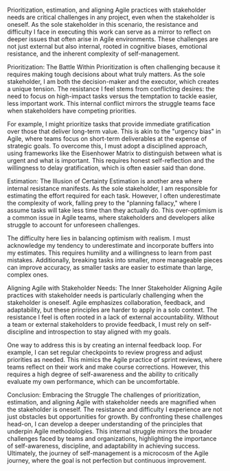 Prioritization, estimation, and aligning Agile practices with stakeholder needs are critical challenges in any project, even when the stakeholder is oneself. As the sole stakeholder in this scenario, the resistance and difficulty I face in executing this work can serve as a mirror to reflect on deeper issues that often arise in Agile environments. These challenges are not just external but also internal, rooted in cognitive biases, emotional resistance, and the inherent complexity of self-management.

Prioritization: The Battle Within
Prioritization is often challenging because it requires making tough decisions about what truly matters. As the sole stakeholder, I am both the decision-maker and the executor, which creates a unique tension. The resistance I feel stems from conflicting desires: the need to focus on high-impact tasks versus the temptation to tackle easier, less important work. This internal conflict mirrors the struggle teams face when stakeholders have competing priorities.

For example, I might prioritize tasks that provide immediate gratification over those that deliver long-term value. This is akin to the "urgency bias" in Agile, where teams focus on short-term deliverables at the expense of strategic goals. To overcome this, I must adopt a disciplined approach, using frameworks like the Eisenhower Matrix to distinguish between what is urgent and what is important. This requires honest self-reflection and the willingness to delay gratification, which is often easier said than done.

Estimation: The Illusion of Certainty
Estimation is another area where internal resistance manifests. As the sole stakeholder, I am responsible for estimating the effort required for each task. However, I often underestimate the complexity of work, falling prey to the "planning fallacy," where I assume tasks will take less time than they actually do. This over-optimism is a common issue in Agile teams, where stakeholders and developers alike struggle to account for unforeseen challenges.

The difficulty here lies in balancing optimism with realism. I must acknowledge my tendency to underestimate and incorporate buffers into my estimates. This requires humility and a willingness to learn from past mistakes. Additionally, breaking tasks into smaller, more manageable pieces can improve accuracy, as smaller tasks are easier to estimate than large, complex ones.

Aligning Agile with Stakeholder Needs: The Inner Stakeholder
Aligning Agile practices with stakeholder needs is particularly challenging when the stakeholder is oneself. Agile emphasizes collaboration, feedback, and adaptability, but these principles are harder to apply in a solo context. The resistance I feel is often rooted in a lack of external accountability. Without a team or external stakeholders to provide feedback, I must rely on self-discipline and introspection to stay aligned with my goals.

One way to address this is by creating an internal feedback loop. For example, I can set regular checkpoints to review progress and adjust priorities as needed. This mimics the Agile practice of sprint reviews, where teams reflect on their work and make course corrections. However, this requires a high degree of self-awareness and the ability to critically evaluate my own performance, which can be uncomfortable.

Conclusion: Embracing the Struggle
The challenges of prioritization, estimation, and aligning Agile with stakeholder needs are magnified when the stakeholder is oneself. The resistance and difficulty I experience are not just obstacles but opportunities for growth. By confronting these challenges head-on, I can develop a deeper understanding of the principles that underpin Agile methodologies. This internal struggle mirrors the broader challenges faced by teams and organizations, highlighting the importance of self-awareness, discipline, and adaptability in achieving success. Ultimately, the journey of self-management is a microcosm of the Agile journey, where the goal is not perfection but continuous improvement.
